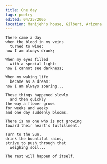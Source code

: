 ```yaml
---
title: One day
tags: poetry
edited: 04/25/2005
location: Manijeh's house, Gilbert, Arizona
---
```


    There came a day
    when the blood in my veins
      turned to wine:
    now I am always drunk;

    When my eyes filled
      with a special light:
    now I cannot see darkness;

    When my waking life
      became as a dream:
    now I am always soaring...

    These things happened slowly
      and then quickly
    the way a flower grows
    for weeks and weeks
    and one day suddenly blooms.

    There is no one who is not growing
    toward their heart's fulfillment.

    Turn to the Sun,
    drink the bountiful rains,
    strive to push through that
      weighing soil...

    The rest will happen of itself.


